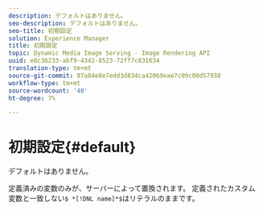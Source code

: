 ```yaml
---
description: デフォルトはありません。
seo-description: デフォルトはありません。
seo-title: 初期設定
solution: Experience Manager
title: 初期設定
topic: Dynamic Media Image Serving - Image Rendering API
uuid: e8c36233-abf9-4342-8523-72ff7c831634
translation-type: tm+mt
source-git-commit: 97a84e8e7edd3d834ca42069eae7c09c00d57938
workflow-type: tm+mt
source-wordcount: '40'
ht-degree: 7%

---
```



# 初期設定{#default}

デフォルトはありません。

定義済みの変数のみが、サーバーによって置換されます。 定義されたカスタム変数と一致しない`$ *[!DNL name]*$`はリテラルのままです。

